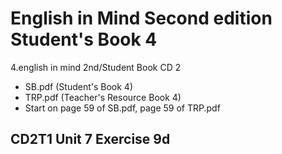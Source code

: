# English in Mind Second edition Student's Book 4

4.english in mind 2nd/Student Book CD 2

- SB.pdf (Student's Book 4)
- TRP.pdf (Teacher's Resource Book 4)
- Start on page 59 of SB.pdf, page 59 of TRP.pdf

## CD2T1 Unit 7 Exercise 9d


